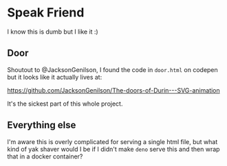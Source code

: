 # Speak Friend

I know this is dumb but I like it :)

## Door

Shoutout to @JacksonGenilson, I found the code in `door.html` on codepen but it looks like it actually lives at:

https://github.com/JacksonGenilson/The-doors-of-Durin---SVG-animation

It's the sickest part of this whole project.

## Everything else

I'm aware this is overly complicated for serving a single html file, but what kind of yak shaver would I be if I didn't make `deno` serve this and then wrap that in a docker container?
